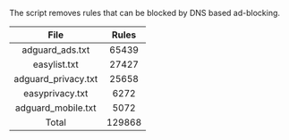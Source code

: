 The script removes rules that can be blocked by DNS based ad-blocking.


| File | Rules |
|:----:|:-----:|
| adguard_ads.txt | 65439 |
| easylist.txt | 27427 |
| adguard_privacy.txt | 25658 |
| easyprivacy.txt | 6272 |
| adguard_mobile.txt | 5072 |
| Total | 129868 |